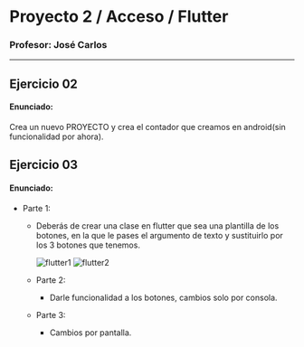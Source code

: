 # Proyecto 2 / Acceso / Flutter

### Profesor: José Carlos
---

## Ejercicio 02
#### Enunciado:
Crea un nuevo PROYECTO y crea el contador que creamos en android(sin funcionalidad por ahora).


## Ejercicio 03
#### Enunciado:
- Parte 1:
    - Deberás de crear una clase en flutter que sea una plantilla de los botones, en la que le pases el argumento de texto y sustituirlo por los 3 botones que tenemos.
      
      ![flutter1](https://github.com/ChemaDvp/MartinezPalaciosA02/assets/115820368/71b7a621-fdcc-4c94-835e-581d1a224607)
      ![flutter2](https://github.com/ChemaDvp/MartinezPalaciosA02/assets/115820368/3fe31b36-a4d8-4b5f-8247-fcf3c717ad41)


  - Parte 2:
    - Darle funcionalidad a los botones, cambios solo por consola.
  - Parte 3:
    - Cambios por pantalla.
 

